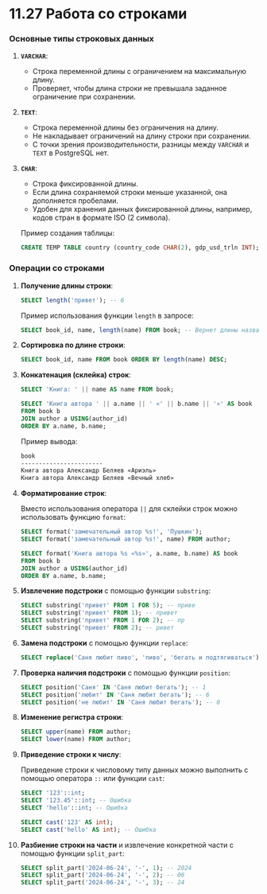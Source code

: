 # 11.27 Работа со строками

### Основные типы строковых данных

1. **`VARCHAR`**:
    - Строка переменной длины с ограничением на максимальную длину.
    - Проверяет, чтобы длина строки не превышала заданное ограничение при сохранении.
2. **`TEXT`**:
    - Строка переменной длины без ограничения на длину.
    - Не накладывает ограничений на длину строки при сохранении.
    - С точки зрения производительности, разницы между `VARCHAR` и `TEXT` в PostgreSQL нет.
3. **`CHAR`**:
    - Строка фиксированной длины.
    - Если длина сохраняемой строки меньше указанной, она дополняется пробелами.
    - Удобен для хранения данных фиксированной длины, например, кодов стран в формате ISO (2 символа).
    
    Пример создания таблицы:
    
    ```sql
    CREATE TEMP TABLE country (country_code CHAR(2), gdp_usd_trln INT);
    ```
    

### Операции со строками

1. **Получение длины строки**:
    
    ```sql
    SELECT length('привет'); -- 6
    ```
    
    Пример использования функции `length` в запросе:
    
    ```sql
    SELECT book_id, name, length(name) FROM book; -- Вернет длины названий книг
    ```
    
2. **Сортировка по длине строки**:
    
    ```sql
    SELECT book_id, name FROM book ORDER BY length(name) DESC;
    ```
    
3. **Конкатенация (склейка) строк**:
    
    ```sql
    SELECT 'Книга: ' || name AS name FROM book;
    
    SELECT 'Книга автора ' || a.name || ' «' || b.name || '»' AS book
    FROM book b
    JOIN author a USING(author_id)
    ORDER BY a.name, b.name;
    ```
    
    Пример вывода:
    
    ```markdown
    book
    -----------------------
    Книга автора Александр Беляев «Ариэль»
    Книга автора Александр Беляев «Вечный хлеб»
    ```
    
4. **Форматирование строк**:
    
    Вместо использования оператора `||` для склейки строк можно использовать функцию `format`:
    
    ```sql
    SELECT format('замечательный автор %s!', 'Пушкин');
    SELECT format('замечательный автор %s!', name) FROM author;
    
    SELECT format('Книга автора %s «%s»', a.name, b.name) AS book
    FROM book b
    JOIN author a USING(author_id)
    ORDER BY a.name, b.name;
    ```
    
5. **Извлечение подстроки** с помощью функции `substring`:
    
    ```sql
    SELECT substring('привет' FROM 1 FOR 5); -- приве
    SELECT substring('привет' FROM 1); -- привет
    SELECT substring('привет' FROM 1 FOR 2); -- пр
    SELECT substring('привет' FROM 2); -- ривет
    ```
    
6. **Замена подстроки** с помощью функции `replace`:
    
    ```sql
    SELECT replace('Саня любит пиво', 'пиво', 'бегать и подтягиваться'); -- Саня любит бегать и подтягиваться
    ```
    
7. **Проверка наличия подстроки** с помощью функции `position`:
    
    ```sql
    SELECT position('Саня' IN 'Саня любит бегать'); -- 1
    SELECT position('любит' IN 'Саня любит бегать'); -- 6
    SELECT position('не любит' IN 'Саня любит бегать'); -- 0
    ```
    
8. **Изменение регистра строки**:
    
    ```sql
    SELECT upper(name) FROM author;
    SELECT lower(name) FROM author;
    ```
    
9. **Приведение строки к числу**:
    
    Приведение строки к числовому типу данных можно выполнить с помощью оператора `::` или функции `cast`:
    
    ```sql
    SELECT '123'::int;
    SELECT '123.45'::int; -- Ошибка
    SELECT 'hello'::int; -- Ошибка
    
    SELECT cast('123' AS int);
    SELECT cast('hello' AS int); -- Ошибка
    ```
    
10. **Разбиение строки на части** и извлечение конкретной части с помощью функции `split_part`:
    
    ```sql
    SELECT split_part('2024-06-24', '-', 1); -- 2024
    SELECT split_part('2024-06-24', '-', 2); -- 06
    SELECT split_part('2024-06-24', '-', 3); -- 24
    ```